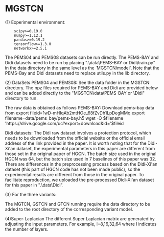 # MGSTCN
(1) Experimental environment:

        scipy>=0.19.0
        numpy>=1.12.1
        pandas>=0.19.2
        tensorflow>=1.3.0
        networkx>=2.5.1
  
The PEMS04 and PEMS08 datasets can be run directly.
The PEMS-BAY and Didi datasets need to be run by placing ".\data\PEMS-BAY or Didi\train.py" in the data directory in the same level as the 'MGSTCN/model'.
Note that the PEMS-Bay and Didi datasets need to replace utils.py in the lib directory.

(2) DataSets
PEMS04 and PEMS08: See the data folder in the MGSTCN directory.
The npz files required for PEMS-BAY and Didi are provided below and can be added directly to the "MGSTCN\data\PEMS-BAY or 
\Didi" directory to run.

The raw data is obtained as follows
PEMS-BAY:
Download pems-bay data from 
export fileid=1wD-mHlqAb2mtHOe_68fZvDh1LpDegMMq
export filename=data/pems_bay/pems-bay.h5
wget -O $filename 'https://drive.google.com/uc?export=download&id='$fileid

Didi datasets:
The Didi raw dataset involves a protection protocol, which needs to be downloaded from the official website or the official email address of the link provided in the paper.
It is worth noting that for the Didi-Xi'an dataset, the experimental parameters in this paper are different from those set in the original paper of HGCN. The batch size used in the original HGCN was 64, but the batch size used in 7 baselines of this paper was 32. There are differences in the preprocessing process based on the Didi-Xi'an dataset (this part of HGCN code has not been made public), so the experimental results are different from those in the original paper. To facilitate reproduction, we uploaded the pre-processed Didi-Xi'an dataset for this paper in ".\data\Didi".


(3) For the three variants:

The MGTCN, GSTCN and GTCN running require the data directory to be added to the root directory of the corresponding variant model.


(4)Super-Laplacian
The different Super Laplacian matrix are generated by adjusting the input parameters. For example, l=8,16,32,64 where l indicates the number of layers.




